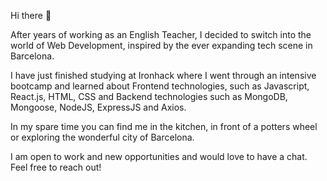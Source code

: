 Hi there 👋

After years of working as an English Teacher, I decided to switch into the world of Web Development, inspired by the ever expanding tech scene in Barcelona.

I have just finished studying at Ironhack where I went through an intensive bootcamp and learned about Frontend technologies, such as Javascript, React.js, HTML, CSS and Backend technologies such as MongoDB, Mongoose, NodeJS, ExpressJS and Axios.

In my spare time you can find me in the kitchen, in front of a potters wheel or exploring the wonderful city of Barcelona.

I am open to work and new opportunities and would love to have a chat. Feel free to reach out!


